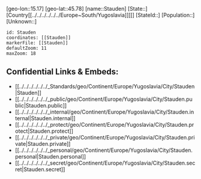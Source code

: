 ﻿---
location: [45.78,15.17]
mapzoom: [7,12] 
mapmarker: city 
type: City
tags:
- geo/City


SpocWebEntityId: 34531
isDeleted: false
confidential: public

---
[geo-lon::15.17]
[geo-lat::45.78]
[name::Stauden]
[State::]
[Country[[../../../../../../Europe~South/Yugoslavia]]]]]
[StateId::]
[Population::]
[Unknown::]


```leaflet
id: Stauden
coordinates: [[Stauden]]
markerFile: [[Stauden]]
defaultZoom: 11 
maxZoom: 18
```


## Confidential Links & Embeds: 
- [[../../../../../../_Standards/geo/Continent/Europe/Yugoslavia/City/Stauden|Stauden]] 
- [[../../../../../../_public/geo/Continent/Europe/Yugoslavia/City/Stauden.public|Stauden.public]] 
- [[../../../../../../_internal/geo/Continent/Europe/Yugoslavia/City/Stauden.internal|Stauden.internal]] 
- [[../../../../../../_protect/geo/Continent/Europe/Yugoslavia/City/Stauden.protect|Stauden.protect]] 
- [[../../../../../../_private/geo/Continent/Europe/Yugoslavia/City/Stauden.private|Stauden.private]] 
- [[../../../../../../_personal/geo/Continent/Europe/Yugoslavia/City/Stauden.personal|Stauden.personal]] 
- [[../../../../../../_secret/geo/Continent/Europe/Yugoslavia/City/Stauden.secret|Stauden.secret]] 
